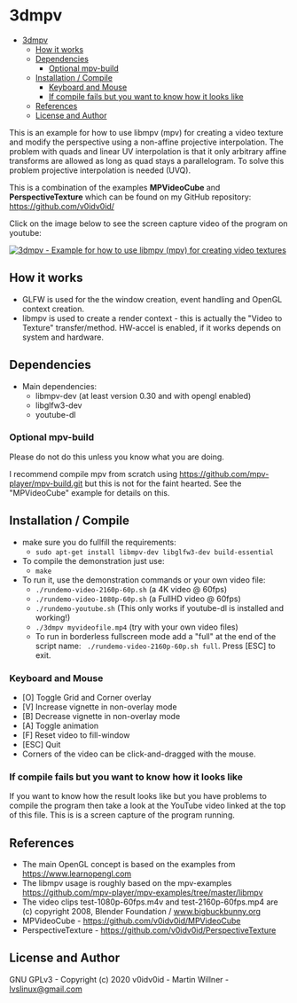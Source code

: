 # 3dmpv

- [3dmpv](#3dmpv)
  - [How it works](#how-it-works)
  - [Dependencies](#dependencies)
    - [Optional mpv-build](#optional-mpv-build)
  - [Installation / Compile](#installation--compile)
    - [Keyboard and Mouse](#keyboard-and-mouse)
    - [If compile fails but you want to know how it looks like](#if-compile-fails-but-you-want-to-know-how-it-looks-like)
  - [References](#references)
  - [License and Author](#license-and-author)

This is an example for how to use libmpv (mpv) for creating a video texture and modify the perspective using a non-affine projective interpolation. The problem with quads and linear UV interpolation is that it only arbitrary affine transforms are allowed as long as quad stays a parallelogram. To solve this problem projective interpolation is needed (UVQ).

This is a combination of the examples **MPVideoCube** and **PerspectiveTexture** which can be found on my GitHub repository: https://github.com/v0idv0id/



Click on the image below to see the screen capture video of the program on youtube:

[![3dmpv - Example for how to use libmpv (mpv) for creating video textures](http://img.youtube.com/vi/dA8J241K9dw/0.jpg)](https://www.youtube.com/watch?v=dA8J241K9dwg "3dmpv - Example for how to use libmpv (mpv) for creating video textures")

## How it works
* GLFW is used for the the window creation, event handling and  OpenGL context creation.
* libmpv is used to create a render context - this is actually the "Video to Texture" transfer/method. HW-accel is enabled, if it works depends on system and hardware.
  

## Dependencies
* Main dependencies: 
  * libmpv-dev  (at least version 0.30 and with opengl enabled)
  * libglfw3-dev
  * youtube-dl

### Optional mpv-build 
Please do not do this unless you know what you are doing. 

I recommend compile mpv from scratch using https://github.com/mpv-player/mpv-build.git but this is not for the faint hearted. See the "MPVideoCube" example for details on this.

## Installation / Compile
* make sure you do fullfill the requirements: 
  * ``` sudo apt-get install libmpv-dev libglfw3-dev build-essential ```
* To compile the demonstration just use:
  * ``` make  ```
* To run it, use the demonstration commands or your own video file:
  * ``` ./rundemo-video-2160p-60p.sh ``` (a 4K video @ 60fps)
  * ``` ./rundemo-video-1080p-60p.sh ``` (a FullHD video  @ 60fps)
  * ``` ./rundemo-youtube.sh ```  (This only works if youtube-dl is installed and working!)
  * ``` ./3dmpv myvideofile.mp4 ``` (try with your own video files)
  * To run in borderless fullscreen mode add a "full" at the end of the script name: ``` ./rundemo-video-2160p-60p.sh full```. Press [ESC] to exit.
### Keyboard and Mouse
* [O] Toggle Grid and Corner overlay
* [V] Increase vignette in non-overlay mode
* [B] Decrease vignette in non-overlay mode
* [A] Toggle animation
* [F] Reset video to fill-window
* [ESC] Quit
* Corners of the video can be click-and-dragged with the mouse.



### If compile fails but you want to know how it looks like

If you want to know how the result looks like but you have problems to compile the program then take a look at the YouTube video linked at the top of this file. This is is a screen capture of the program running.

## References
* The main OpenGL concept is based on the examples from https://www.learnopengl.com
* The libmpv usage is roughly based on the mpv-examples https://github.com/mpv-player/mpv-examples/tree/master/libmpv
* The video clips test-1080p-60fps.m4v and test-2160p-60fps.mp4 are (c) copyright 2008, Blender Foundation / www.bigbuckbunny.org
* MPVideoCube - https://github.com/v0idv0id/MPVideoCube
* PerspectiveTexture - https://github.com/v0idv0id/PerspectiveTexture
   
## License and Author
GNU GPLv3 - Copyright (c) 2020 v0idv0id - Martin Willner - lvslinux@gmail.com
